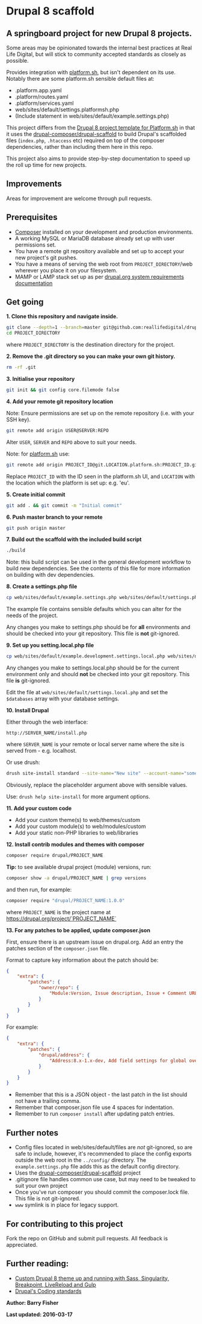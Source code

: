 # Drupal 8 scaffold

## A springboard project for new Drupal 8 projects.

Some areas may be opinionated towards the internal best practices at Real Life Digital, but will stick to community accepted standards as closely as possible.

Provides integration with [platform.sh](https://platform.sh), but isn't dependent on its use. Notably there are some platform.sh sensible default files at:

* .platform.app.yaml
* .platform/routes.yaml
* .platform/services.yaml
* web/sites/default/settings.platformsh.php
* (Include statement in web/sites/default/example.settings.php)

This project differs from the [Drupal 8 project template for Platform.sh](https://github.com/platformsh/platformsh-example-drupal8) in that it uses the [drupal-composer/drupal-scaffold](https://github.com/drupal-composer/drupal-scaffold) to build Drupal's scaffolded files (`index.php`, `.htaccess` etc) required on top of the composer dependencies, rather than including them here in this repo.

This project also aims to provide step-by-step documentation to speed up the roll up time for new projects.

## Improvements

Areas for improvement are welcome through pull requests.

## Prerequisites

* [Composer](https://getcomposer.org/) installed on your development and production environments.
* A working MySQL or MariaDB database already set up with user permissions set.
* You have a remote git repository available and set up to accept your new project's git pushes.
* You have a means of serving the web root from `PROJECT_DIRECTORY`/web wherever you place it on your filesystem.
* MAMP or LAMP stack set up as per [drupal.org system requirements documentation](https://www.drupal.org/docs/7/system-requirements/web-server)

## Get going

**1. Clone this repository and navigate inside.**

```bash
git clone --depth=1 --branch=master git@github.com:reallifedigital/drupal-scaffold.git PROJECT_DIRECTORY
cd PROJECT_DIRECTORY
```

where `PROJECT_DIRECTORY` is the destination directory for the project.

**2. Remove the .git directory so you can make your own git history.**

```bash
rm -rf .git
```

**3. Initialise your repository**

```bash
git init && git config core.filemode false
```

**4. Add your remote git repository location**

Note: Ensure permissions are set up on the remote repository (i.e. with your SSH key).

```bash
git remote add origin USER@SERVER:REPO
```

Alter `USER`, `SERVER` and `REPO` above to suit your needs.

Note: for [platform.sh](https://platform.sh) use:

```bash
git remote add origin PROJECT_ID@git.LOCATION.platform.sh:PROJECT_ID.git
```

Replace `PROJECT_ID` with the ID seen in the platform.sh UI, and `LOCATION` with the location which the platform is set up: e.g. 'eu'.

**5. Create initial commit**

```bash
git add . && git commit -m "Initial commit"
```

**6. Push master branch to your remote**

```bash
git push origin master
```

**7. Build out the scaffold with the included build script**

```bash
./build
```

Note: this build script can be used in the general development workflow to build new dependencies. See the contents of this file for more information on building with dev dependencies.

**8. Create a settings.php file**

```bash
cp web/sites/default/example.settings.php web/sites/default/settings.php
```

The example file contains sensible defaults which you can alter for the needs of the project.

Any changes you make to settings.php should be for **all** environments and should be checked into your git repository. This file is **not** git-ignored.

**9. Set up you setting.local.php file**

```bash
cp web/sites/default/example.development.settings.local.php web/sites/default/settings.local.php
```

Any changes you make to settings.local.php should be for the current environment only and should **not** be checked into your git repository. This file **is** git-ignored.


Edit the file at `web/sites/default/settings.local.php` and set the `$databases` array with your database settings.

**10. Install Drupal**

Either through the web interface:

`http://SERVER_NAME/install.php`

where `SERVER_NAME` is your remote or local server name where the site is served from - e.g. localhost.

Or use drush:

```bash
drush site-install standard --site-name="New site" --account-name="something_but_not_admin" --account-pass="something_secure" --site-mail="you@yourdomain.tld"
```

Obviously, replace the placeholder argument above with sensible values.

Use: `drush help site-install` for more argument options.

**11. Add your custom code**

* Add your custom theme(s) to web/themes/custom
* Add your custom module(s) to web/modules/custom
* Add your static non-PHP libraries to web/libraries

**12. Install contrib modules and themes with composer**

```bash
composer require drupal/PROJECT_NAME
```

**Tip:** to see available drupal project (module) versions, run:

```bash
composer show -a drupal/PROJECT_NAME | grep versions
```

and then run, for example:

```bash
composer require "drupal/PROJECT_NAME:1.0.0"
```

where `PROJECT_NAME` is the project name at https://drupal.org/project/`PROJECT_NAME`

**13. For any patches to be applied, update composer.json**

First, ensure there is an upstream issue on drupal.org. Add an entry the patches section of the `composer.json` file.

Format to capture key information about the patch should be:

```json
{
    "extra": {
        "patches": {
            "owner/repo": {
                "Module:Version, Issue description, Issue + Comment URL": "https://www.drupal.org/files/issues/example.patch"
            }
        }
    }
}
```

For example:
```json
{
    "extra": {
        "patches": {
            "drupal/address": {
                "Address:8.x-1.x-dev, Add field settings for global overrides of required/optional behavior, https://www.drupal.org/node/2514126#comment-11917633": "https://www.drupal.org/files/issues/2514126-49.field-behavior-settings-as-table.patch"
            }
        }
    }
}
```

* Remember that this is a JSON object - the last patch in the list should not have a trailing comma.
* Remember that composer.json file use 4 spaces for indentation.
* Remember to run `composer install` after updating patch entries.

## Further notes

* Config files located in web/sites/default/files are *not* git-ignored, so are safe to include, however, it's recommended to place the config exports outside the web root in the `../config/` directory. The `example.settings.php` file adds this as the default config directory.
* Uses the [drupal-composer/drupal-scaffold](https://github.com/drupal-composer/drupal-scaffold) project
* .gitignore file handles common use case, but may need to be tweaked to suit your own project
* Once you've run composer you should commit the composer.lock file. This file is not git-ignored.
* `www` symlink is in place for legacy support.

## For contributing to this project

Fork the repo on GitHub and submit pull requests. All feedback is appreciated.

## Further reading:

* [Custom Drupal 8 theme up and running with Sass, Singularity, Breakpoint, LiveReload and Gulp](http://www.reallifedigital.com/blog/how-we-got-custom-drupal-8-theme-and-running-sass-singularity-breakpoint-livereload-and-gulp)
* [Drupal's Coding standards](https://www.drupal.org/docs/develop/standards)

**Author: Barry Fisher**

**Last updated: 2016-03-17**
